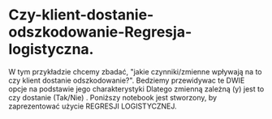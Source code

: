 # Czy-klient-dostanie-odszkodowanie-Regresja-logistyczna.
 W tym przykładzie chcemy zbadać, "jakie czynniki/zmienne wpływają na to czy klient dostanie odszkodowanie?".  Bedziemy przewidywac te DWIE opcje na podstawie jego charakterystyki  Dlatego zmienną zależną (y) jest to czy dostanie (Tak/Nie) .  Poniższy notebook jest stworzony, by zaprezentować użycie REGRESJI LOGISTYCZNEJ.
